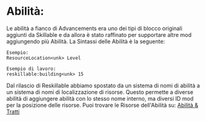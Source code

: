 # Abilità:

Le abilità a fianco di Advancements era uno dei tipi di blocco originali aggiunti da Skillable e da allora è stato raffinato per supportare altre mod aggiungendo più Abilità. La Sintassi delle Abilità è la seguente:

    Esempio:
    ResourceLocation<unk> Level
    
    Esempio di lavoro:
    reskillable:building<unk> 15
    

Dal rilascio di Reskillable abbiamo spostato da un sistema di nomi di abilità a un sistema di nomi di localizzazione di risorse. Questo permette a diverse abilità di aggiungere abilità con lo stesso nome interno, ma diversi ID mod per la posizione delle risorse. Puoi trovare le Risorse dell'Abilità su: [Abilità & Tratti](/Mods/CompatSkills/Requirements/Skills_Traits/)